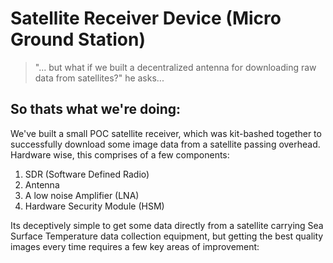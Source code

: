 # Satellite Receiver Device (Micro Ground Station)

> "... but what if we built a decentralized antenna for downloading raw data from satellites?" he asks...

## So thats what we're doing:


We've built a small POC satellite receiver, which was kit-bashed together to successfully download some image data from a satellite passing overhead. 
Hardware wise, this comprises of a few components: 
1. SDR (Software Defined Radio)
2. Antenna
3. A low noise Amplifier (LNA) 
4. Hardware Security Module (HSM)

Its deceptively simple to get some data directly from a satellite carrying Sea Surface Temperature data collection equipment, but getting the best quality images every time requires a few key areas of improvement: